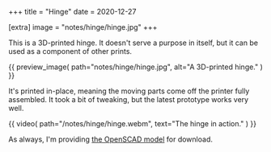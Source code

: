 +++
title = "Hinge"
date = 2020-12-27

[extra]
image = "notes/hinge/hinge.jpg"
+++

This is a 3D-printed hinge. It doesn't serve a purpose in itself, but it can be used as a component of other prints.

{{
    preview_image(
        path="notes/hinge/hinge.jpg",
        alt="A 3D-printed hinge."
    )
}}

It's printed in-place, meaning the moving parts come off the printer fully assembled. It took a bit of tweaking, but the latest prototype works very well.

{{
    video(
        path="/notes/hinge/hinge.webm",
        text="The hinge in action."
    )
}}

As always, I'm providing [the OpenSCAD model](hinge.zip) for download.
